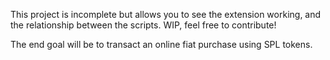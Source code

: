 This project is incomplete but allows you to see the extension working, and the relationship between the scripts. WIP, feel free to contribute!<br>

The end goal will be to transact an online fiat purchase using SPL tokens.
